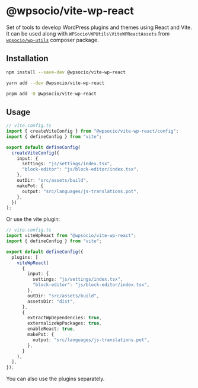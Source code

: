 # @wpsocio/vite-wp-react

Set of tools to develop WordPress plugins and themes using React and Vite. It can be used along with `WPSocio\WPUtils\ViteWPReactAssets` from [`wpsocio/wp-utils`](https://packagist.org/packages/wpsocio/wp-utils) composer package.

## Installation

```sh
npm install --save-dev @wpsocio/vite-wp-react
```

```sh
yarn add --dev @wpsocio/vite-wp-react
```

```sh
pnpm add -D @wpsocio/vite-wp-react
```

## Usage

```ts
// vite.config.ts
import { createViteConfig } from "@wpsocio/vite-wp-react/config";
import { defineConfig } from "vite";

export default defineConfig(
  createViteConfig({
    input: {
      settings: "js/settings/index.tsx",
      "block-editor": "js/block-editor/index.tsx",
    },
    outDir: "src/assets/build",
    makePot: {
      output: "src/languages/js-translations.pot",
    },
  })
);
```

Or use the vite plugin:

```ts
// vite.config.ts
import viteWpReact from "@wpsocio/vite-wp-react";
import { defineConfig } from "vite";

export default defineConfig({
  plugins: [
    viteWpReact(
      {
        input: {
          settings: "js/settings/index.tsx",
          "block-editor": "js/block-editor/index.tsx",
        },
        outDir: "src/assets/build",
        assetsDir: "dist",
      },
      {
        extractWpDependencies: true,
        externalizeWpPackages: true,
        enableReact: true,
        makePot: {
          output: "src/languages/js-translations.pot",
        },
      }
    ),
  ],
});
```

You can also use the plugins separately.
